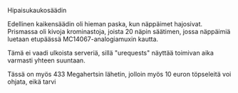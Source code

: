 Hipaisukaukosäädin

Edellinen kaikensäädin oli hieman paska, kun näppäimet hajosivat. Prismassa oli
kivoja krominastoja, joista 20 näpin säätimen, jossa näppäimiä luetaan etupäässä MC14067-analogiamuxin
kautta.

Tämä ei vaadi ulkoista serveriä, sillä "urequests" näyttää toimivan aika varmasti yhteen suuntaan.

Tässä on myös 433 Megahertsin lähetin, jolloin myös 10 euron töpseleitä voi ohjata, eikä tarvi
